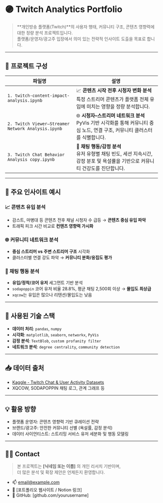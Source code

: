 # 🟣 Twitch Analytics Portfolio

> **개인방송 플랫폼(Twitch)**의 사용자 행태, 커뮤니티 구조, 콘텐츠 영향력에 대한 정량 분석 프로젝트입니다.  
> 플랫폼/운영자/광고주 입장에서 의미 있는 전략적 인사이트 도출을 목표로 합니다.

---

## 📂 프로젝트 구성

| 파일명 | 설명 |
|--------|------|
| `1. twitch-content-impact-analysis.ipynb` | 📈 **콘텐츠 시작 전후 시청자 변화 분석**<br>특정 스트리머 콘텐츠가 플랫폼 전체 유입에 미치는 영향을 정량 분석합니다. |
| `2. Twitch Viewer–Streamer Network Analysis.ipynb` | 🌐 **시청자–스트리머 네트워크 분석**<br>PyVis 기반 시각화를 통해 커뮤니티 중심 노드, 연결 구조, 커뮤니티 클러스터를 식별합니다. |
| `3. Twitch Chat Behavior Analysis copy.ipynb` | 💬 **채팅 행동/감정 분석**<br>유저 유형별 채팅 빈도, 세션 지속시간, 감정 분포 및 욕설률을 기반으로 커뮤니티 건강도를 진단합니다. |

---

## 📌 주요 인사이트 예시

### 📈 콘텐츠 유입 분석
- 감스트, 마병대 등 콘텐츠 전후 채널 시청자 수 급등 → **콘텐츠 중심 유입 파악**
- 트래픽 피크 시간 비교로 **컨텐츠 영향력 가시화**

### 🌐 커뮤니티 네트워크 분석
- **중심 스트리머 vs 주변 스트리머 구조** 시각화
- 클러스터별 연결 강도 파악 → **커뮤니티 분화/응집도 평가**

### 💬 채팅 행동 분석
- **유입/정착/코어 유저** 세그먼트 기반 분석
- `sodapoppin` 코어 유저 비율 28.8%, 평균 채팅 2,500회 이상 → **몰입도 최상급**
- `xqcow`는 유입은 많으나 리텐션/몰입도는 낮음

---

## 🧠 사용된 기술 스택

- **데이터 처리**: `pandas`, `numpy`
- **시각화**: `matplotlib`, `seaborn`, `networkx`, `PyVis`
- **감정 분석**: `TextBlob`, `custom profanity filter`
- **네트워크 분석**: `degree centrality`, `community detection`

---

## 📥 데이터 출처

- [Kaggle - Twitch Chat & User Activity Datasets](https://www.kaggle.com/)
- XQCOW, SODAPOPPIN 채팅 로그, 관계 그래프 등

---

## 💡 활용 방향

- 플랫폼 운영자: 콘텐츠 영향력 기반 큐레이션 전략
- 브랜드/광고주: 안전한 커뮤니티 선별 (욕설률, 감정 분석)
- 데이터 사이언티스트: 스트리밍 서비스 유저 세분화 및 행동 모델링

---

## 🙋‍♂️ Contact

> 본 프로젝트는 **[닉네임 또는 이름]** 의 개인 리서치 기반이며,  
> 더 많은 분석 및 확장 제안은 언제든지 환영합니다.

- 📫 email@example.com  
- 📁 [포트폴리오 웹사이트 / Notion 링크]  
- 🐙 GitHub: [github.com/yourusername]
